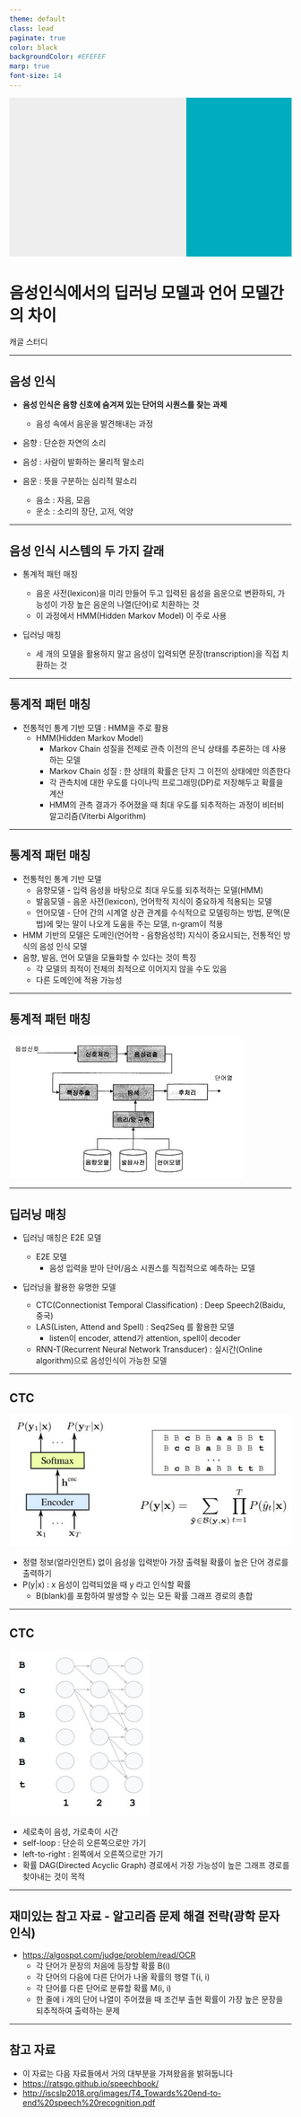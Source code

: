 ```yaml
---
theme: default
class: lead
paginate: true
color: black
backgroundColor: #EFEFEF
marp: true
font-size: 14
---
```


<style>
.section{
font-family: 'D2Coding', serif !important;
}
</style>

![bg](images/template1_title.jpg)

# 음성인식에서의 딥러닝 모델과 언어 모델간의 차이

캐글 스터디

---

## 음성 인식

- **음성 인식은 음향 신호에 숨겨져 있는 단어의 시퀀스를 찾는 과제**

  - 음성 속에서 음운을 발견해내는 과정

- 음향 : 단순한 자연의 소리
- 음성 : 사람이 발화하는 물리적 말소리
- 음운 : 뜻을 구분하는 심리적 말소리
  - 음소 : 자음, 모음
  - 운소 : 소리의 장단, 고저, 억양

---

## 음성 인식 시스템의 두 가지 갈래

- 통계적 패턴 매칭

  - 음운 사전(lexicon)을 미리 만들어 두고 입력된 음성을 음운으로 변환하되, 가능성이 가장 높은 음운의 나열(단어)로 치환하는 것
  - 이 과정에서 HMM(Hidden Markov Model) 이 주로 사용

- 딥러닝 매칭

  - 세 개의 모델을 활용하지 말고 음성이 입력되면 문장(transcription)을 직접 치환하는 것

---

## 통계적 패턴 매칭

- 전통적인 통계 기반 모델 : HMM을 주로 활용
  - HMM(Hidden Markov Model)
    - Markov Chain 성질을 전제로 관측 이전의 은닉 상태를 추론하는 데 사용하는 모델
    - Markov Chain 성질 : 한 상태의 확률은 단지 그 이전의 상태에만 의존한다
    - 각 관측치에 대한 우도를 다이나믹 프로그래밍(DP)로 저장해두고 확률을 계산
    - HMM의 관측 결과가 주어졌을 때 최대 우도를 되추적하는 과정이 비터비 알고리즘(Viterbi Algorithm)

---

## 통계적 패턴 매칭

- 전통적인 통계 기반 모델
  - 음향모델 - 입력 음성을 바탕으로 최대 우도를 되추적하는 모델(HMM)
  - 발음모델 - 음운 사전(lexicon), 언어학적 지식이 중요하게 적용되는 모델
  - 언어모델 - 단어 간의 시계열 상관 관계를 수식적으로 모델링하는 방법, 문맥(문법)에 맞는 말이 나오게 도움을 주는 모델, n-gram이 적용
- HMM 기반의 모델은 도메인(언어학 - 음향음성학) 지식이 중요시되는, 전통적인 방식의 음성 인식 모델
- 음향, 발음, 언어 모델을 모듈화할 수 있다는 것이 특징
  - 각 모델의 최적이 전체의 최적으로 이어지지 않을 수도 있음
  - 다른 도메인에 적용 가능성

---

## 통계적 패턴 매칭

![width:800px](images/0001.jpg)

---

## 딥러닝 매칭

- 딥러닝 매칭은 E2E 모델
  - E2E 모델
    - 음성 입력을 받아 단어/음소 시퀀스를 직접적으로 예측하는 모델
  
- 딥러닝을 활용한 유명한 모델 
  - CTC(Connectionist Temporal Classification) : Deep Speech2(Baidu, 중국)
  - LAS(Listen, Attend and Spell) : Seq2Seq 를 활용한 모델
    - listen이 encoder, attend가 attention, spell이 decoder
  - RNN-T(Recurrent Neural Network Transducer) : 실시간(Online algorithm)으로 음성인식이 가능한 모델

---

## CTC

![width:800px](images/0002.jpg)

- 정렬 정보(얼라인먼트) 없이 음성을 입력받아 가장 출력될 확률이 높은 단어 경로를 출력하기
- P(y|x) : x 음성이 입력되었을 때 y 라고 인식할 확률
    - B(blank)를 포함하여 발생할 수 있는 모든 확률 그래프 경로의 총합


---

## CTC

![bg left](images/0003.jpg)
- 세로축이 음성, 가로축이 시간
- self-loop : 단순히 오른쪽으로만 가기
- left-to-right : 왼쪽에서 오른쪽으로만 가기
- 확률 DAG(Directed Acyclic Graph) 경로에서 가장 가능성이 높은 그래프 경로를 찾아내는 것이 목적


---

## 재미있는 참고 자료 - 알고리즘 문제 해결 전략(광학 문자 인식)

- https://algospot.com/judge/problem/read/OCR
  - 각 단어가 문장의 처음에 등장할 확률 B(i)
  - 각 단어의 다음에 다른 단어가 나올 확률의 행렬 T(i, i)
  - 각 단어를 다른 단어로 분류할 확률 M(i, i)
  - 한 줄에 i 개의 단어 나열이 주어졌을 때 조건부 출현 확률이 가장 높은 문장을 되추적하여 출력하는 문제

---

## 참고 자료 
- 이 자료는 다음 자료들에서 거의 대부분을 가져왔음을 밝혀둡니다
- https://ratsgo.github.io/speechbook/
- http://iscslp2018.org/images/T4_Towards%20end-to-end%20speech%20recognition.pdf